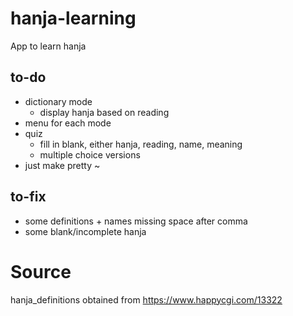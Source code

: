 # hanja-learning
App to learn hanja

## to-do
- dictionary mode
  - display hanja based on reading
- menu for each mode
- quiz
  - fill in blank, either hanja, reading, name, meaning
  - multiple choice versions
- just make pretty ~

## to-fix
- some definitions + names missing space after comma
- some blank/incomplete hanja

# Source
hanja_definitions obtained from https://www.happycgi.com/13322